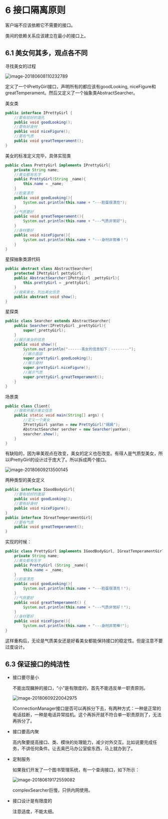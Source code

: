 # 6 接口隔离原则

客户端不应该依赖它不需要的接口。

类间的依赖关系应该建立在最小的接口上。

## 6.1 美女何其多，观点各不同

寻找美女的过程

![image-20180608110232789](https://ws2.sinaimg.cn/large/006tNc79gy1fs3l9hq22gj30qo0ey0w9.jpg)

定义了一个IPrettyGirl接口，声明所有的都应该有goodLooking, niceFigure和greatTemperament。然后又定义了一个抽象类AbstractSearcher。

美女类

```java
public interface IPrettyGirl {
    //要有姣好的面孔
    public void goodLooking();
    //要有好身材
    public void niceFigure();
    //要有气质
    public void greatTemperament();
}
```

美女的标准定义完毕，具体实现类

```java
public class PrettyGirl implements IPrettyGirl{
    private String name;
    //美女都有名字
    public PrettyGirl(String _name){
        this.name = _name;
    }
    //脸蛋漂亮
    public void goodLooking(){
        System.out.println(this.name + "---脸蛋很漂亮");
    }
    //气质要好
    public void greatTemperament(){
        System.out.println(this.name + "---气质非常好");
    }
    //身材要好
    public void niceFigure(){
        System.out.println(this.name + "---身材非常棒！")
    }
}
```

星探抽象类源代码

```java
public abstract class AbstractSearcher{
    protected IPettyGirl pettyGirl;
    public AbstractSearcher(IPettyGirl _pettyGirl){
        this.prettyGirl = _prettyGirl;
    }
    //搜索美女，列出美女信息
    public abstract void show();
}
```

星探类

```java
public class Searcher extends AbstractSearcher{
    public Searcher(IPrettyGirl _prettyGirl){
        super(_prettyGirl);
    }
    //展示美女的信息
    public void show(){
        System.out.println("------美女的信息如下：--------");
        //展示面容
        super.prettyGirl.goodLooking();
        //展示身材
        super.prettyGirl.niceFigure();
        //展示气质
        super.prettyGirl.greatTemperament();
    }
}
```

场景类

```java
public class Client{
    //搜索并展示美女信息
    public static void main(String[] args) {
        //定义一个美女
        IPrettyGirl yanYan = new PrettyGirl("嫣嫣");
        AbstractSearcher sercher = new Searcher(yanYan);
        searcher.show();
    } 
}
```

有缺陷的，因为审美观点在改变，美女的定义也在改变。有得人是气质型美女，所以IPrettyGirl的设计过于庞大了。所以拆成两个接口。

![image-20180609213500145](/var/folders/ry/mzjhxbnx4vlb2w70ff7s_xch0000gn/T/abnerworks.Typora/image-20180609213500145.png)

两种类型的美女定义

```java
public interface IGoodBodyGirl{
    //要有姣好的面容
    public void goodLooking();
    //要有好身材
    public void niceFigure();
}
public interface IGreatTemperamentGirl{
    //要有气质
    public void greatTemperament();
}
```

实现的时候：

```java
public class PrettyGirl implements IGoodBodyGirl, IGreatTemperamentGirl{
    private String name;
    //美女都有名字
    public PrettyGirl (String _name){
        this.name = _name;
    }
    //脸蛋漂亮
    public void goodLooking(){
        System.out.println(this.name + "---脸蛋很漂亮！");
    }
    //气质要好
    public void greatTemperament() {
		System.out.println(this.name + "---气质非常好！");        
    }
    //身材要好
    public void niceFigure(){
    	System.out.println(this.name + "---身材非常棒!");
}
```

这样重构后，无论是气质美女还是好看美女都能保持接口的稳定性。但是注意不要过度设计。

## 6.3 保证接口的纯洁性

* 接口要尽量小

  不能出现臃肿的接口，“小”是有限度的，首先不能违反单一职责原则。

  ![image-20180609220042975](https://ws2.sinaimg.cn/large/006tNc79gy1fs5a0mimj0j30v20gm781.jpg)

  IConnectionManager接口是否可以再拆分下去，有两种方式：一种是正常的电话挂断，一种是电话异常挂机。这个再拆开就不符合单一职责原则了，无法再拆分了。

* 接口要高内聚

  高内聚要提高接口、类、模块的处理能力，减少对外交互。比如说要完成任务，不讲任何条件。让去奥巴马办公室偷东西，马上就办到了。

* 定制服务

  如果我们开发了一个图书管理系统，有一个查询接口，如下所示：

  ![image-20180619172559082](https://ws1.sinaimg.cn/large/006tKfTcgy1fsgm662jsbj30ow0gq454.jpg)

  complexSearcher巨慢，只供内网使用。

* 接口设计是有限度的

  注意适度，不能太细。

  